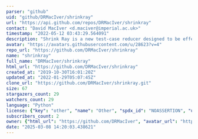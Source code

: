 ```yaml
---
parser: "github"
uid: "github/DRMacIver/shrinkray"
url: "https://api.github.com/repos/DRMacIver/shrinkray"
contact: "David MacIver <d.maciver@imperial.ac.uk>"
timestamp: "2022-05-12 03:43:29.564091"
description: "Shrink Ray is a new test-case reducer designed to be effective on a wide range of formats"
avatar: "https://avatars.githubusercontent.com/u/28623?v=4"
repo_url: "https://github.com/DRMacIver/shrinkray"
name: "shrinkray"
full_name: "DRMacIver/shrinkray"
html_url: "https://github.com/DRMacIver/shrinkray"
created_at: "2019-10-30T16:01:20Z"
updated_at: "2022-01-29T05:07:45Z"
clone_url: "https://github.com/DRMacIver/shrinkray.git"
size: 67
stargazers_count: 29
watchers_count: 29
language: "Python"
license: {"key": "other", "name": "Other", "spdx_id": "NOASSERTION", "url": null, "node_id": "MDc6TGljZW5zZTA="}
subscribers_count: 2
owner: {"html_url": "https://github.com/DRMacIver", "avatar_url": "https://avatars.githubusercontent.com/u/28623?v=4", "login": "DRMacIver", "type": "User"}
date: "2025-03-08 14:20:03.438621"
---
```

